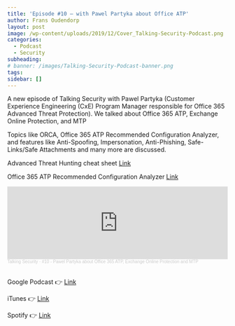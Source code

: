 ```yaml
---
title: 'Episode #10 – with Pawel Partyka about Office ATP'
author: Frans Oudendorp
layout: post
image: /wp-content/uploads/2019/12/Cover_Talking-Security-Podcast.png
categories:
  - Podcast
  - Security
subheading:
# banner: /images/Talking-Security-Podcast-banner.png
tags: 
sidebar: []
---
```


A new episode of Talking Security with Pawel Partyka (Customer Experience Engineering (CxE) Program Manager responsible for Office 365 Advanced Threat Protection). We talked about Office 365 ATP, Exchange Online Protection, and MTP

Topics like ORCA, Office 365 ATP Recommended Configuration Analyzer, and features like Anti-Spoofing, Impersonation, Anti-Phishing, Safe-Links/Safe Attachments and many more are discussed.

Advanced Threat Hunting cheat sheet [Link](https://github.com/MiladMSFT/AdvHuntingCheatSheet)

Office 365 ATP Recommended Configuration Analyzer [Link](https://github.com/cammurray/orca)


<iframe width="100%" height="166" scrolling="no" frameborder="no" allow="autoplay" src="https://w.soundcloud.com/player/?url=https%3A//api.soundcloud.com/tracks/862933453&color=%23220414&auto_play=false&hide_related=false&show_comments=true&show_user=true&show_reposts=false&show_teaser=true"></iframe><div style="font-size: 10px; color: #cccccc;line-break: anywhere;word-break: normal;overflow: hidden;white-space: nowrap;text-overflow: ellipsis; font-family: Interstate,Lucida Grande,Lucida Sans Unicode,Lucida Sans,Garuda,Verdana,Tahoma,sans-serif;font-weight: 100;"><a href="https://soundcloud.com/talkingsecurity" title="Talking Security" target="_blank" style="color: #cccccc; text-decoration: none;">Talking Security</a> · <a href="https://soundcloud.com/talkingsecurity/10-pawel-partyka-about-office-365-atp-exchange-online-protection-and-mtp" title="#10 - Pawel Partyka about Office 365 ATP, Exchange Online Protection and MTP" target="_blank" style="color: #cccccc; text-decoration: none;">#10 - Pawel Partyka about Office 365 ATP, Exchange Online Protection and MTP</a></div><br>

Google Podcast 👉 [Link](https://podcasts.google.com/feed/aHR0cDovL2ZlZWRzLnNvdW5kY2xvdWQuY29tL3VzZXJzL3NvdW5kY2xvdWQ6dXNlcnM6NzM4MzUwNTgxL3NvdW5kcy5yc3M/episode/dGFnOnNvdW5kY2xvdWQsMjAxMDp0cmFja3MvODYyOTMzNDUz?hl=en-NL&ved=2ahUKEwjWl4GBmffqAhXtT98KHfPpBDQQjrkEegQICxAG&ep=6)

iTunes 👉 [Link](https://podcasts.apple.com/us/podcast/10-pawel-partyka-about-office-365-atp-exchange-online/id1489282005?i=1000486689623)

Spotify 👉 [Link](https://open.spotify.com/episode/7kqjwqlSJ0XQ51ZzaRJAi4)